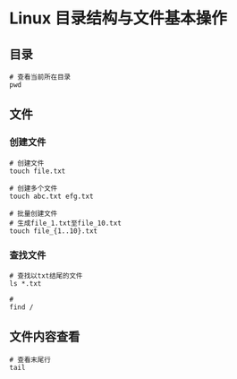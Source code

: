 # Linux 目录结构与文件基本操作



## 目录

```shell
# 查看当前所在目录
pwd
```



## 文件

### 创建文件

```shell
# 创建文件
touch file.txt

# 创建多个文件
touch abc.txt efg.txt

# 批量创建文件
# 生成file_1.txt至file_10.txt
touch file_{1..10}.txt
```

### 查找文件

```shell
# 查找以txt结尾的文件
ls *.txt

# 
find /
```

## 文件内容查看

```shell
# 查看末尾行
tail
```

